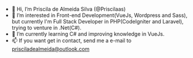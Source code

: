 - 👋 Hi, I’m Priscila de Almeida Silva (@Priscilaas)
- 👀 I’m interested in Front-end Development(VueJs, Wordpress and Sass), but currently I'm Full Stack Developer in PHP(CodeIgniter and Laravel), trying to venture in .Net(C#). 
- 🌱 I’m currently learning C# and improving knowledge in VueJs.
- 📫 If you want get in contact, send me a e-mail to prisciladealmeida@outlook.com

<!---
Priscilaas/Priscilaas is a ✨ special ✨ repository because its `README.md` (this file) appears on your GitHub profile.
You can click the Preview link to take a look at your changes.
--->
